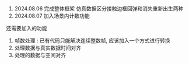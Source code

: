 
1. 2024.08.06 完成整体框架 仿真数据区分接触边框回弹和消失重新出生两种
2. 2024.08.07 加入场景内计数功能





还需要加入的功能

1. 帧数处理 : 已有代码只能解决连续整数帧, 应该加入一个方式进行转换
2. 处理数据与真实数据时间对齐
3. 处理的数据与空间对齐
